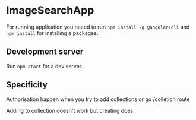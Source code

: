 # ImageSearchApp

For running application you neeed to run `npm install -g @angular/cli` and `npm install` for installing a packages.

## Development server

Run `npm start` for a dev server.

## Specificity

Authorisation happen when you try to add collections or go /colletion route

Adding to collection doesn't work but creating does
